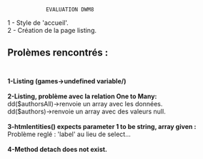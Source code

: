                 EVALUATION DWM8
                
1 - Style de 'accueil'.<br>
2 - Création de la page listing.


<h2>Prolèmes rencontrés :<br><br></h2>
<strong>1-Listing (games->undefined variable/)</strong>
<br><br>
<strong>2-Listing, problème avec la relation One to Many:<br></strong>
dd($authorsAll)->renvoie un array avec les données.
<br>dd($authors)->renvoie un array avec des valeurs null.<br>
<br>
<strong>3-htmlentities() expects parameter 1 to be string, array given :</strong>
<br>Problème reglé : 'label' au lieu de select...<br>
<br><strong>4-Method detach does not exist.</strong>
 

